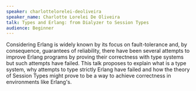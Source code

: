 ```yaml
---
speaker: charlottelorelei-deoliveira
speaker_name: Charlotte Lorelei De Oliveira
talk: Types and Erlang: from Dialyzer to Session Types
audience: Beginner
---
```

<p>Considering Erlang is widely known by its focus on fault-tolerance and, by consequence, guarantees of reliability, there have been several attempts to improve Erlang programs by proving their correctness with type systems but such attempts have failed. This talk proposes to explain what is a type system, why attempts to type strictly Erlang have failed and how the theory of Session Types might prove to be a way to achieve correctness in environments like Erlang's.</p>
